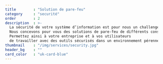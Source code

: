 ```yaml
---
title        : "Solution de pare-feu"
category     : "securité"
order        : 2
description  : >-
  La sécurité de votre système d’information est pour nous un challenge.
  Nous concevons pour vous des solutions de pare-feu de différents constructeurs.
  Permettez ainsi à votre entreprise et à vos utilisateurs
  de travailler avec des outils sécurisés dans un environnement pérenne et performant.
thumbnail    : "/img/services/security.jpg"
header_bg    : ""
card_color   : "uk-card-blue"  
---
```

